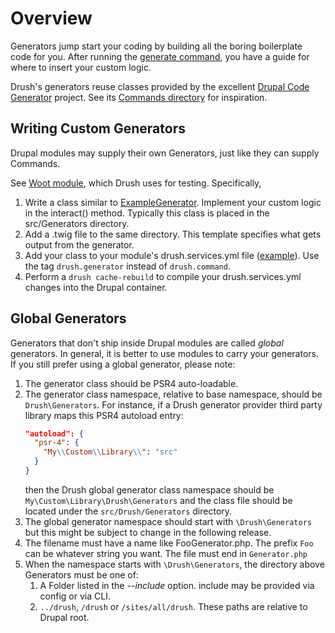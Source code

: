 # Overview
Generators jump start your coding by building all the boring boilerplate code for you. After running the [generate command](commands/generate.md), you have a guide for where to insert your custom logic.

Drush's generators reuse classes provided by the excellent [Drupal Code Generator](https://github.com/Chi-teck/drupal-code-generator) project. See its [Commands directory](https://github.com/Chi-teck/drupal-code-generator/tree/10.x/src/Command) for inspiration.

## Writing Custom Generators
Drupal modules may supply their own Generators, just like they can supply Commands.

See [Woot module](https://github.com/drush-ops/drush/blob/10.x/tests/fixtures/modules/d8/woot), which Drush uses for testing. Specifically,

  1. Write a class similar to [ExampleGenerator](https://github.com/drush-ops/drush/tree/10.x/tests/fixtures/modules/d8/woot/src/Generators/). Implement your custom logic in the interact() method. Typically this class is placed in the src/Generators directory.
  1. Add a .twig file to the same directory. This template specifies what gets output from the generator.
  1. Add your class to your module's drush.services.yml file ([example](https://github.com/drush-ops/drush/blob/10.x/tests/fixtures/modules/d8/woot/drush.services.yml)). Use the tag `drush.generator` instead of `drush.command`.
  1. Perform a `drush cache-rebuild` to compile your drush.services.yml changes into the Drupal container.

## Global Generators

Generators that don't ship inside Drupal modules are called *global* generators. In general, it is better to use modules to carry your generators. If you still prefer using a global generator, please note:

1. The generator class should be PSR4 auto-loadable.
1. The generator class namespace, relative to base namespace, should be `Drush\Generators`. For instance, if a Drush generator provider third party library maps this PSR4 autoload entry:
   ```json
   "autoload": {
     "psr-4": {
       "My\\Custom\\Library\\": "src"
     }
   }
   ```
   then the Drush global generator class namespace should be `My\Custom\Library\Drush\Generators` and the class file should be located under the `src/Drush/Generators` directory.
1. The global generator namespace should start with `\Drush\Generators` but this might be subject to change in the following release.
1. The filename must have a name like FooGenerator.php. The prefix `Foo` can be whatever string you want. The file must end in `Generator.php`
1. When the namespace starts with `\Drush\Generators`, the directory above Generators must be one of:
    1.  A Folder listed in the *--include* option. include may be provided via config or via CLI.
    1.  `../drush`, `/drush` or `/sites/all/drush`. These paths are relative to Drupal root.
